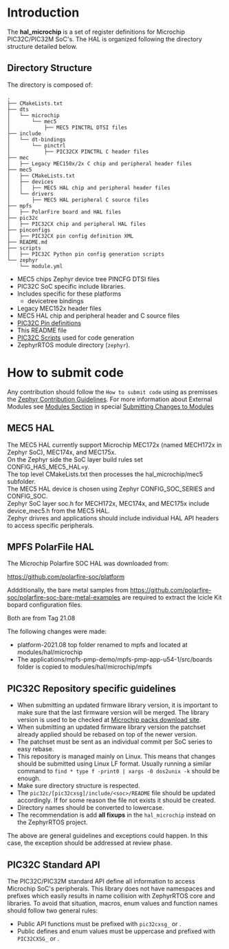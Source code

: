 # Introduction

The **hal_microchip** is a set of register definitions for Microchip PIC32C/PIC32M SoC's.
The HAL is organized following the directory structure detailed below.

## Directory Structure

The directory is composed of:

```
.
├── CMakeLists.txt
├── dts
│   └── microchip
│       └── mec5
│           ├── MEC5 PINCTRL DTSI files
├── include
│   └── dt-bindings
│       └── pinctrl
│           ├── PIC32CX PINCTRL C header files
├── mec
│   ├── Legacy MEC150x/2x C chip and peripheral header files
├── mec5
│   ├── CMakeLists.txt
│   ├── devices
│   │   ├── MEC5 HAL chip and peripheral header files
│   └── drivers
│       ├── MEC5 HAL peripheral C source files
├── mpfs
│   ├── PolarFire board and HAL files
├── pic32c
│   ├── PIC32CX chip and peripheral HAL files
├── pinconfigs
│   ├── PIC32CX pin config definition XML
├── README.md
├── scripts
│   ├── PIC32C Python pin config generation scripts
└── zephyr
    └── module.yml

```

 - MEC5 chips Zephyr device tree PINCFG DTSI files
 - PIC32C SoC specific include libraries.
 - Includes specific for these platforms
   - devicetree bindings
 - Legacy MEC152x header files
 - MEC5 HAL chip and peripheral header and C source files
 - [PIC32C Pin definitions](pinconfigs/README.md)
 - This README file
 - [PIC32C Scripts](scripts/README.md) used for code generation
 - ZephyrRTOS module directory (`zephyr`).

# How to submit code

Any contribution should follow the `How to submit code` using as premisses the
[Zephyr Contribution Guidelines](https://docs.zephyrproject.org/latest/contribute/index.html).
For more information about External Modules see
[Modules Section](https://docs.zephyrproject.org/latest/develop/modules.html) in special
[Submitting Changes to Modules](https://docs.zephyrproject.org/latest/develop/modules.html#submitting-changes-to-modules)

## MEC5 HAL
The MEC5 HAL currently support Microchip MEC172x (named MECH172x in Zephyr SoC), MEC174x, and MEC175x.<br/>
On the Zephyr side the SoC layer build rules set CONFIG_HAS_MEC5_HAL=y.<br/>
The top level CMakeLists.txt then processes the hal_microchip/mec5 subfolder.<br/>
The MEC5 HAL device is chosen using Zephyr CONFIG_SOC_SERIES and CONFIG_SOC.<br/>
Zephyr SoC layer soc.h for MECH172x, MEC174x, and MEC175x include device_mec5.h from the MEC5 HAL.<br/>
Zephyr drivres and applications should include individual HAL API headers to access specific peripherals.<br/>

## MPFS PolarFile HAL
The Microchip Polarfire SOC HAL was downloaded from:

https://github.com/polarfire-soc/platform

Addditionally, the bare metal samples from https://github.com/polarfire-soc/polarfire-soc-bare-metal-examples
are required to extract the Icicle Kit bopard configuration files.

Both are from Tag 21.08

The following changes were made:

 - platform-2021.08 top folder renamed to mpfs and located at modules/hal/microchip
 - The applications/mpfs-pmp-demo/mpfs-pmp-app-u54-1/src/boards folder is copied to modules/hal/microchip/mpfs

## PIC32C Repository specific guidelines

 - When submitting an updated firmware library version, it is important to make
   sure that the last firmware version will be merged. The library version is
   used to be checked at [Microchip packs download site](https://packs.download.microchip.com/).
 - When submitting an updated firmware library version the patchset already
   applied should be rebased on top of the newer version.
 - The patchset must be sent as an individual commit per SoC series to easy rebase.
 - This repository is managed mainly on Linux. This means that changes should
   be submitted using Linux LF format. Usually running a similar command to
   `find * type f -print0 | xargs -0 dos2unix -k` should be enough.
 - Make sure directory structure is respected.
 - The `pic32c/[pic32cxsg]/include/<soc>/README` file should be updated accordingly.
   If for some reason the file not exists it should be created.
 - Directory names should be converted to lowercase.
 - The recommendation is add **all fixups** in the `hal_microchip` instead on the
   ZephyrRTOS project.

The above are general guidelines and exceptions could happen. In this case, the
exception should be addressed at review phase.

## PIC32C Standard API

The PIC32C/PIC32M standard API define all information to access Microchip SoC's
peripherals. This library does not have namespaces and prefixes which
easily results in name collision with ZephyrRTOS core and libraries. To avoid
that situation, macros, enum values and function names should follow two
general rules:

 - Public API functions must be prefixed with `pic32cxsg_` or .
 - Public defines and enum values must be uppercase and prefixed with `PIC32CXSG_`
   or .
